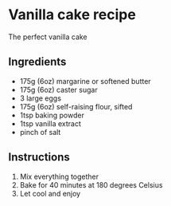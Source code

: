 # Vanilla cake recipe
The perfect vanilla cake

## Ingredients
- 175g (6oz) margarine or softened butter
- 175g (6oz) caster sugar
- 3 large eggs
- 175g (6oz) self-raising flour, sifted
- 1tsp baking powder
- 1tsp vanilla extract
- pinch of salt

## Instructions

1. Mix everything together
2. Bake for 40 minutes at 180 degrees Celsius
3. Let cool and enjoy